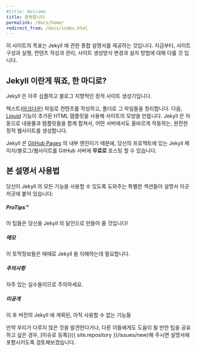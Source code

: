 ```yaml
---
#title: Welcome
title: 환영합니다
permalink: /docs/home/
redirect_from: /docs/index.html
---
```


<!--
This site aims to be a comprehensive guide to Jekyll. We’ll cover topics such as getting your site up and running, creating and managing content, customizing your build, and deploying.
-->
이 사이트의 목표는 Jekyll 에 관한 종합 설명서를 제공하는 것입니다. 지금부터, 사이트 구성과 실행, 컨텐츠 작성과 관리, 사이트 생성방식 변경과 설치 방법에 대해 다룰 것 입니다.

<!--
## What is Jekyll, exactly?
-->
## Jekyll 이란게 뭐죠, 한 마디로?

<!--
Jekyll is a simple, blog-aware, static site generator.
-->
Jekyll 은 아주 심플하고 블로그 지향적인 정적 사이트 생성기입니다.

<!--
You create your content as text files ([Markdown](https://daringfireball.net/projects/markdown/)), and organize them into folders. Then, you build the shell of your site using [Liquid](https://shopify.github.io/liquid/)-enhanced HTML templates. Jekyll automatically stitches the content and templates together, generating a website made entirely of static assets, suitable for uploading to any server.
-->
텍스트([마크다운](https://daringfireball.net/projects/markdown/)) 파일로 컨텐츠를 작성하고, 폴더로 그 파일들을 정리합니다. 다음, [Liquid](https://shopify.github.io/liquid/) 기능이 추가된 HTML 템플릿을 사용해 사이트의 모양을 만듭니다. Jekyll 은 자동으로 내용물과 템플릿들을 함께 합쳐서, 어떤 서버에서도 올바르게 작동하는, 완전한 정적 웹사이트를 생성합니다.

<!--
Jekyll happens to be the engine behind [GitHub Pages](https://pages.github.com), so you can host your project’s Jekyll page/blog/website on GitHub’s servers **for free**.
-->
Jekyll 은 [GitHub Pages](https://pages.github.com) 의 내부 엔진이기 때문에, 당신의 프로젝트에 있는 Jekyll 페이지/블로그/웹사이트를 GitHub 서버에 **무료로** 호스팅 할 수 있습니다.

<!--
## Navigating the Guide
-->
## 본 설명서 사용법

<!--
Throughout this guide, you'll see these special sections that help you get the most out of Jekyll:
-->
당신이 Jekyll 의 모든 기능을 사용할 수 있도록 도와주는 특별한 섹션들이 설명서 이곳 저곳에 붙어 있습니다:

<div class="note">
<!--
  <h5>ProTips™</h5>
  <p>Tips and tricks that'll make you a Jekyll wizard!</p>
-->
  <h5>ProTips™</h5>
  <p>이 팁들은 당신을 Jekyll 의 달인으로 만들어 줄 것입니다!</p>
</div>

<div class="note info">
<!--
  <h5>Notes</h5>
  <p>Extra tidbits that are sometimes necessary to understand Jekyll.</p>
-->
  <h5>메모</h5>
  <p>이 토막정보들은 때때로 Jekyll 을 이해하는데 필요합니다.</p>
</div>

<div class="note warning">
<!--
  <h5>Warnings</h5>
  <p>Common pitfalls to avoid.</p>
-->
  <h5>주의사항</h5>
  <p>자주 있는 실수들이므로 주의하세요.</p>
</div>

<div class="note unreleased">
<!--
  <h5>Unreleased</h5>
  <p>Features planned for future versions of Jekyll, but not available yet.</p>
-->
  <h5>미공개</h5>
  <p>이 후 버전의 Jekyll 에 계획된, 아직 사용할 수 없는 기능들</p>
</div>

<!--
If you find anything we haven’t covered, or would like to share a tip that others might find handy, please [file an issue]({{ site.repository }}/issues/new) and we’ll see about adding it to the guide.
-->
만약 우리가 다루지 않은 것을 발견한다거나, 다른 이들에게도 도움이 될 만한 팁을 공유하고 싶은 경우, [이슈로 등록]({{ site.repository }}/issues/new)해 주시면 설명서에 포함시키도록 검토해보겠습니다.
